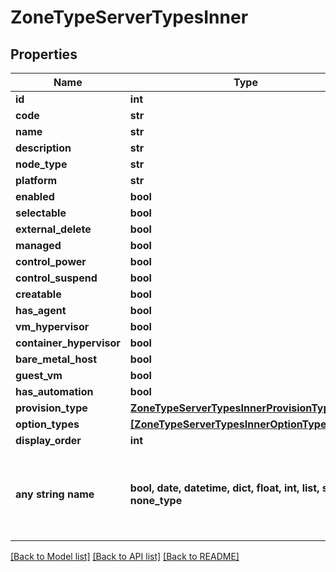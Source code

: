# ZoneTypeServerTypesInner


## Properties
Name | Type | Description | Notes
------------ | ------------- | ------------- | -------------
**id** | **int** |  | [optional] 
**code** | **str** |  | [optional] 
**name** | **str** |  | [optional] 
**description** | **str** |  | [optional] 
**node_type** | **str** |  | [optional] 
**platform** | **str** |  | [optional] 
**enabled** | **bool** |  | [optional] 
**selectable** | **bool** |  | [optional] 
**external_delete** | **bool** |  | [optional] 
**managed** | **bool** |  | [optional] 
**control_power** | **bool** |  | [optional] 
**control_suspend** | **bool** |  | [optional] 
**creatable** | **bool** |  | [optional] 
**has_agent** | **bool** |  | [optional] 
**vm_hypervisor** | **bool** |  | [optional] 
**container_hypervisor** | **bool** |  | [optional] 
**bare_metal_host** | **bool** |  | [optional] 
**guest_vm** | **bool** |  | [optional] 
**has_automation** | **bool** |  | [optional] 
**provision_type** | [**ZoneTypeServerTypesInnerProvisionType**](ZoneTypeServerTypesInnerProvisionType.md) |  | [optional] 
**option_types** | [**[ZoneTypeServerTypesInnerOptionTypesInner]**](ZoneTypeServerTypesInnerOptionTypesInner.md) |  | [optional] 
**display_order** | **int** |  | [optional] 
**any string name** | **bool, date, datetime, dict, float, int, list, str, none_type** | any string name can be used but the value must be the correct type | [optional]

[[Back to Model list]](../README.md#documentation-for-models) [[Back to API list]](../README.md#documentation-for-api-endpoints) [[Back to README]](../README.md)


